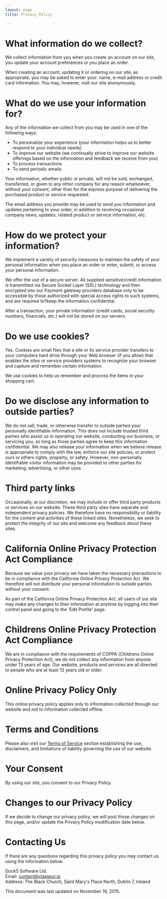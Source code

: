 ```yaml
---
layout: page
title: Privacy Policy

---
```


# What information do we collect?

We collect information from you when you create an account on our site, you update your account preferences or you place an order.

When creating an account, updating it or ordering on our site, as appropriate, you may be asked to enter your: name, e-mail address or credit card information. You may, however, visit our site anonymously.


# What do we use your information for?

Any of the information we collect from you may be used in one of the following ways:

- To personalize your experience (your information helps us to better respond to your individual needs)
- To improve our website (we continually strive to improve our website offerings based on the information and feedback we receive from you)
- To process transactions
- To send periodic emails

Your information, whether public or private, will not be sold, exchanged, transferred, or given to any other company for any reason whatsoever, without your consent, other than for the express purpose of delivering the purchased product or service requested.

The email address you provide may be used to send you information and updates pertaining to your order, in addition to receiving occasional company news, updates, related product or service information, etc.


# How do we protect your information?

We implement a variety of security measures to maintain the safety of your personal information when you place an order or enter, submit, or access your personal information.

We offer the use of a secure server. All supplied sensitive/credit information is transmitted via Secure Socket Layer (SSL) technology and then encrypted into our Payment gateway providers database only to be accessible by those authorized with special access rights to such systems, and are required to?keep the information confidential.

After a transaction, your private information (credit cards, social security numbers, financials, etc.) will not be stored on our servers.


# Do we use cookies?

Yes. Cookies are small files that a site or its service provider transfers to your computers hard drive through your Web browser (if you allow) that enables the sites or service providers systems to recognize your browser and capture and remember certain information.

We use cookies to help us remember and process the items in your shopping cart.


# Do we disclose any information to outside parties?

We do not sell, trade, or otherwise transfer to outside parties your personally identifiable information. This does not include trusted third parties who assist us in operating our website, conducting our business, or servicing you, so long as those parties agree to keep this information confidential. We may also release your information when we believe release is appropriate to comply with the law, enforce our site policies, or protect ours or others rights, property, or safety. However, non-personally identifiable visitor information may be provided to other parties for marketing, advertising, or other uses.


# Third party links

Occasionally, at our discretion, we may include or offer third party products or services on our website. These third party sites have separate and independent privacy policies. We therefore have no responsibility or liability for the content and activities of these linked sites. Nonetheless, we seek to protect the integrity of our site and welcome any feedback about these sites.


# California Online Privacy Protection Act Compliance

Because we value your privacy we have taken the necessary precautions to be in compliance with the California Online Privacy Protection Act. We therefore will not distribute your personal information to outside parties without your consent.

As part of the California Online Privacy Protection Act, all users of our site may make any changes to their information at anytime by logging into their control panel and going to the 'Edit Profile' page.


# Childrens Online Privacy Protection Act Compliance

We are in compliance with the requirements of COPPA (Childrens Online Privacy Protection Act), we do not collect any information from anyone under 13 years of age. Our website, products and services are all directed to people who are at least 13 years old or older.


# Online Privacy Policy Only

This online privacy policy applies only to information collected through our website and not to information collected offline.


# Terms and Conditions

Please also visit our [Terms of Service](http://classeur.io/terms/) section establishing the use, disclaimers, and limitations of liability governing the use of our website.


# Your Consent

By using our site, you consent to our Privacy Policy.


# Changes to our Privacy Policy

If we decide to change our privacy policy, we will post those changes on this page, and/or update the Privacy Policy modification date below.


# Contacting Us

If there are any questions regarding this privacy policy you may contact us using the information below.

Dock5 Software Ltd.  
Email: <contact@classeur.io>  
Address: The Black Church, Saint Mary's Place North, Dublin 7, Ireland

This document was last updated on November 16, 2015.

